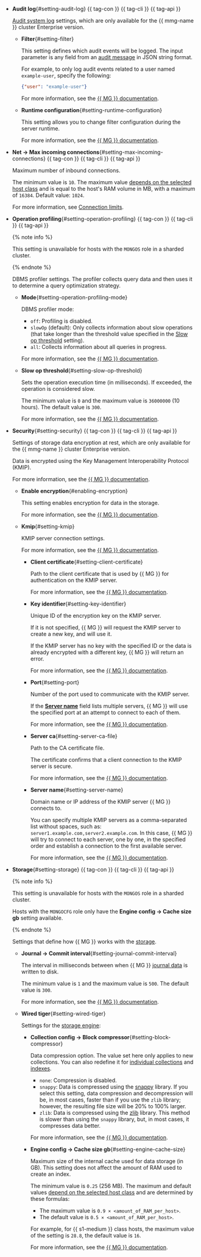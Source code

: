 - **Audit log**{#setting-audit-log} {{ tag-con }} {{ tag-cli }} {{ tag-api }}

   [Audit system log](https://www.mongodb.com/docs/manual/core/auditing/) settings, which are only available for the {{ mmg-name }} cluster Enterprise version.

   - **Filter**{#setting-filter}

      This setting defines which audit events will be logged. The input parameter is any field from an [audit message](https://www.mongodb.com/docs/manual/reference/audit-message/) in JSON string format.

      For example, to only log audit events related to a user named `example-user`, specify the following:

      ```json
      {"user": "example-user"}
      ```

      For more information, see the [{{ MG }} documentation](https://www.mongodb.com/docs/manual/tutorial/configure-audit-filters/#filter-configuration-at-system-startup).

   - **Runtime configuration**{#setting-runtime-configuration}

      This setting allows you to change filter configuration during the server runtime.

      For more information, see the [{{ MG }} documentation](https://www.mongodb.com/docs/manual/tutorial/configure-audit-filters/#filter-configuration-at-runtime).

- **Net → Max incoming connections**{#setting-max-incoming-connections} {{ tag-con }} {{ tag-cli }} {{ tag-api }}

   Maximum number of inbound connections.

   The minimum value is `10`. The maximum value [depends on the selected host class](#settings-instance-dependent) and is equal to the host's RAM volume in MB, with a maximum of `16384`. Default value: `1024`.

   For more information, see [Connection limits](../../managed-mongodb/operations/connect/index.md#connection-limits).

- **Operation profiling**{#setting-operation-profiling} {{ tag-con }} {{ tag-cli }} {{ tag-api }}

   {% note info %}

   This setting is unavailable for hosts with the `MONGOS` role in a sharded cluster.

   {% endnote %}

   DBMS profiler settings. The profiler collects query data and then uses it to determine a query optimization strategy.

   - **Mode**{#setting-operation-profiling-mode}

      DBMS profiler mode:

      - `off`: Profiling is disabled.
      - `slowOp` (default): Only collects information about slow operations (that take longer than the threshold value specified in the [Slow op threshold](#setting-slow-op-threshold) setting).
      - `all`: Collects information about all queries in progress.

      For more information, see the [{{ MG }} documentation](https://docs.mongodb.com/manual/administration/analyzing-mongodb-performance/#database-profiling).

   - **Slow op threshold**{#setting-slow-op-threshold}

      Sets the operation execution time (in milliseconds). If exceeded, the operation is considered slow.

      The minimum value is `0` and the maximum value is `36000000` (10 hours). The default value is `300`.

      For more information, see the [{{ MG }} documentation](https://docs.mongodb.com/manual/tutorial/manage-the-database-profiler/#specify-the-threshold-for-slow-operations).

- **Security**{#setting-security} {{ tag-con }} {{ tag-cli }} {{ tag-api }}

   Settings of storage data encryption at rest, which are only available for the {{ mmg-name }} cluster Enterprise version.

   Data is encrypted using the Key Management Interoperability Protocol (KMIP).

   For more information, see the [{{ MG }} documentation](https://www.mongodb.com/docs/manual/core/security-encryption-at-rest/).

   - **Enable encryption**{#enabling-encryption}

      This setting enables encryption for data in the storage.

      For more information, see the [{{ MG }} documentation](https://www.mongodb.com/docs/manual/reference/program/mongod/#std-option-mongod.--enableEncryption).

   - **Kmip**{#setting-kmip}

      KMIP server connection settings.

      For more information, see the [{{ MG }} documentation](https://www.mongodb.com/docs/manual/tutorial/configure-encryption/).

      - **Client certificate**{#setting-client-certificate}

         Path to the client certificate that is used by {{ MG }} for authentication on the KMIP server.

         For more information, see the [{{ MG }} documentation](https://www.mongodb.com/docs/manual/reference/program/mongod/#std-option-mongod.--kmipClientCertificateFile).

      - **Key identifier**{#setting-key-identifier}

         Unique ID of the encryption key on the KMIP server.

         If it is not specified, {{ MG }} will request the KMIP server to create a new key, and will use it.

         If the KMIP server has no key with the specified ID or the data is already encrypted with a different key, {{ MG }} will return an error.

         For more information, see the [{{ MG }} documentation](https://www.mongodb.com/docs/manual/reference/program/mongod/#std-option-mongod.--kmipKeyIdentifier).

      - **Port**{#setting-port}

         Number of the port used to communicate with the KMIP server.

         If the [**Server name**](#setting-server-name) field lists multiple servers, {{ MG }} will use the specified port at an attempt to connect to each of them.

         For more information, see the [{{ MG }} documentation](https://www.mongodb.com/docs/manual/reference/program/mongod/#std-option-mongod.--kmipPort).

      - **Server ca**{#setting-server-ca-file}

         Path to the CA certificate file.

         The certificate confirms that a client connection to the KMIP server is secure.

         For more information, see the [{{ MG }} documentation](https://www.mongodb.com/docs/manual/reference/program/mongod/#std-option-mongod.--kmipServerCAFile).

      - **Server name**{#setting-server-name}

         Domain name or IP address of the KMIP server {{ MG }} connects to.

         You can specify multiple KMIP servers as a comma-separated list without spaces, such as: `server1.example.com,server2.example.com`. In this case, {{ MG }} will try to connect to each server, one by one, in the specified order and establish a connection to the first available server.

         For more information, see the [{{ MG }} documentation](https://www.mongodb.com/docs/manual/reference/program/mongod/#std-option-mongod.--kmipServerName).

- **Storage**{#setting-storage} {{ tag-con }} {{ tag-cli }} {{ tag-api }}

   {% note info %}

   This setting is unavailable for hosts with the `MONGOS` role in a sharded cluster.

   Hosts with the `MONGOCFG` role only have the **Engine config → Cache size gb** setting available.

   {% endnote %}

   Settings that define how {{ MG }} works with the [storage](https://docs.mongodb.com/manual/core/storage-engines/).

   - **Journal → Commit interval**{#setting-journal-commit-interval}

      The interval in milliseconds between when {{ MG }} [journal data](https://docs.mongodb.com/manual/core/journaling/) is written to disk.

      The minimum value is `1` and the maximum value is `500`. The default value is `300`.

      For more information, see the [{{ MG }} documentation](https://docs.mongodb.com/manual/reference/configuration-options/#mongodb-setting-storage.journal.commitIntervalMs).

   - **Wired tiger**{#setting-wired-tiger}

       Settings for the [storage engine](https://docs.mongodb.com/manual/core/wiredtiger/):

      - **Collection config → Block compressor**{#setting-block-compressor}

         Data compression option. The value set here only applies to new collections. You can also redefine it for [individual collections](https://docs.mongodb.com/manual/reference/method/db.createCollection/#create-collection-storage-engine-options) and [indexes](https://docs.mongodb.com/manual/reference/method/db.collection.createIndex/#options).

         - `none`: Compression is disabled.
         - `snappy`: Data is compressed using the [snappy](https://google.github.io/snappy/) library. If you select this setting, data compression and decompression will be, in most cases, faster than if you use the `zlib` library; however, the resulting file size will be 20% to 100% larger.
         - `zlib`: Data is compressed using the [zlib](http://www.zlib.net/) library. This method is slower than using the `snappy` library, but, in most cases, it compresses data better.

         For more information, see the [{{ MG }} documentation](https://docs.mongodb.com/manual/reference/configuration-options/#mongodb-setting-storage.wiredTiger.collectionConfig.blockCompressor).

      - **Engine config → Cache size gb**{#setting-engine-cache-size}

         Maximum size of the internal cache used for data storage (in GB). This setting does not affect the amount of RAM used to create an index.

         The minimum value is `0.25` (256 MB). The maximum and default values [depend on the selected host class](#settings-instance-dependent) and are determined by these formulas:

         - The maximum value is `0.9 × <amount_of_RAM_per_host>`.
         - The default value is `0.5 × <amount_of_RAM_per_host>`.

         For example, for {{ s1-medium }} class hosts, the maximum value of the setting is `28.8`, the default value is `16`.

         For more information, see the [{{ MG }} documentation](https://docs.mongodb.com/manual/reference/configuration-options/#mongodb-setting-storage.wiredTiger.engineConfig.cacheSizeGB).
